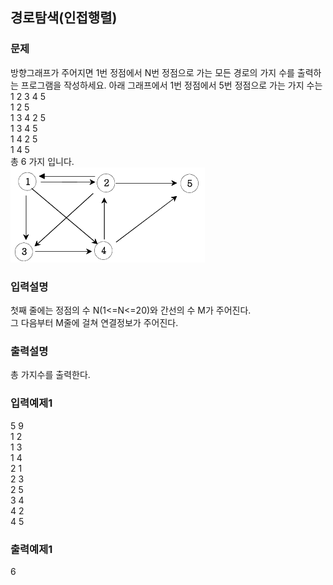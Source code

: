 ## 경로탐색(인접행렬)
### 문제
방향그래프가 주어지면 1번 정점에서 N번 정점으로 가는 모든 경로의 가지 수를 출력하는 프로그램을 작성하세요. 아래 그래프에서 1번 정점에서 5번 정점으로 가는 가지 수는 <br>
 1 2 3 4 5<br>
 1 2 5<br>
 1 3 4 2 5<br>
 1 3 4 5<br>
 1 4 2 5<br>
 1 4 5<br>
 총 6 가지 입니다.<br>
 ![](1.png)
### 입력설명
첫째 줄에는 정점의 수 N(1<=N<=20)와 간선의 수 M가 주어진다.<br>
그 다음부터 M줄에 걸쳐 연결정보가 주어진다.
### 출력설명
총 가지수를 출력한다.
### 입력예제1
 5 9<br>
 1 2<br>
 1 3<br>
 1 4<br>
 2 1<br>
 2 3<br>
 2 5<br>
 3 4<br>
 4 2<br>
 4 5<br>
### 출력예제1
 6